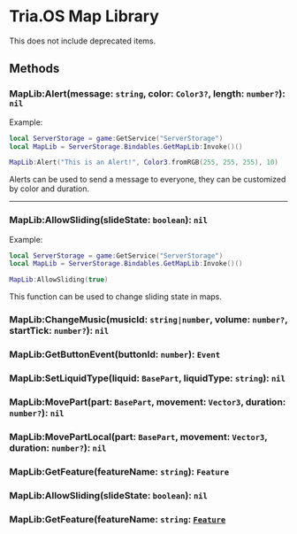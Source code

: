 # Tria.OS Map Library

This does not include deprecated items.

## Methods
### MapLib:Alert(message: `string`, color: `Color3?`, length: `number?`): `nil`

Example:
```lua
local ServerStorage = game:GetService("ServerStorage")
local MapLib = ServerStorage.Bindables.GetMapLib:Invoke()()

MapLib:Alert("This is an Alert!", Color3.fromRGB(255, 255, 255), 10)
```
Alerts can be used to send a message to everyone, they can be customized by color and duration.

-----------------------------------------------------

### MapLib:AllowSliding(slideState: `boolean`): `nil`

Example:
```lua
local ServerStorage = game:GetService("ServerStorage")
local MapLib = ServerStorage.Bindables.GetMapLib:Invoke()()

MapLib:AllowSliding(true)
```
This function can be used to change sliding state in maps.







### MapLib:ChangeMusic(musicId: `string|number`, volume: `number?`, startTick: `number?`): `nil`

### MapLib:GetButtonEvent(buttonId: `number`): `Event`

### MapLib:SetLiquidType(liquid: `BasePart`, liquidType: `string`): `nil`

### MapLib:MovePart(part: `BasePart`, movement: `Vector3`, duration: `number?`): `nil`

### MapLib:MovePartLocal(part: `BasePart`, movement: `Vector3`, duration: `number?`): `nil`

### MapLib:GetFeature(featureName: `string`): `Feature`

### MapLib:AllowSliding(slideState: `boolean`): `nil`

### MapLib:GetFeature(featureName: `string`: [`Feature`](FeatureLib.md)
